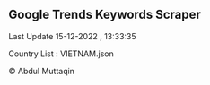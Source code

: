 

## Google Trends Keywords Scraper 
 
Last Update 15-12-2022 , 13:33:35

Country List :
VIETNAM.json



© Abdul Muttaqin 
